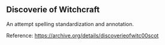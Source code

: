 Discoverie of Witchcraft
------------------------

An attempt spelling standardization and annotation.

Reference: https://archive.org/details/discoverieofwitc00scot

